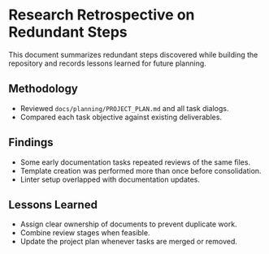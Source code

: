 # Research Retrospective on Redundant Steps

This document summarizes redundant steps discovered while building the repository and records lessons learned for future planning.

## Methodology
- Reviewed `docs/planning/PROJECT_PLAN.md` and all task dialogs.
- Compared each task objective against existing deliverables.

## Findings
- Some early documentation tasks repeated reviews of the same files.
- Template creation was performed more than once before consolidation.
- Linter setup overlapped with documentation updates.

## Lessons Learned
- Assign clear ownership of documents to prevent duplicate work.
- Combine review stages when feasible.
- Update the project plan whenever tasks are merged or removed.

